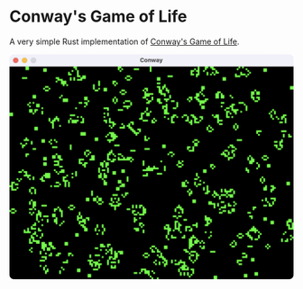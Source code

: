 # Conway's Game of Life

A very simple Rust implementation of [Conway's Game of
Life](https://en.wikipedia.org/wiki/Conway%27s_Game_of_Life).

![Screenshot](screenshot.png)
